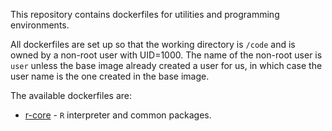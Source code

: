 This repository contains dockerfiles for utilities and programming environments.

All dockerfiles are set up so that the working directory is `/code` and is owned by a non-root user with UID=1000. The name of the non-root user is `user` unless the base image already created a user for us, in which case the user name is the one created in the base image.

The available dockerfiles are:

- [r-core](r-core/) - `R` interpreter and common packages.
